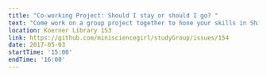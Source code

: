 ```yaml
---
title: "Co-working Project: Should I stay or should I go? "
text: "Come work on a group project together to hone your skills in Shiny, Leaflet, API, and time series analysis"
location: Koerner Library 153
link: https://github.com/minisciencegirl/studyGroup/issues/154
date: 2017-05-03
startTime: '15:00'
endTime: '16:00'
---
```

